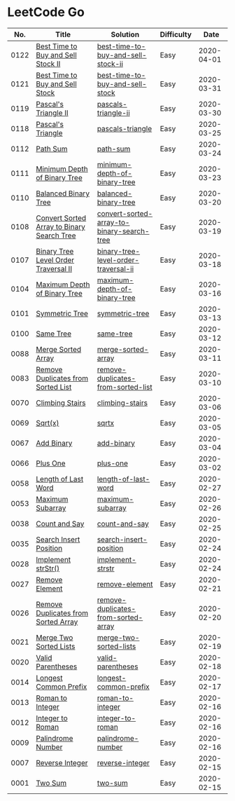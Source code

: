 # LeetCode Go

No. | Title | Solution | Difficulty | Date
--- | --- | --- | --- | ---
0122 | [Best Time to Buy and Sell Stock II](https://leetcode.com/problems/best-time-to-buy-and-sell-stock-ii/) | [best-time-to-buy-and-sell-stock-ii](https://github.com/memochou1993/leetcode-go/tree/master/0122.best-time-to-buy-and-sell-stock-ii) | Easy | 2020-04-01
0121 | [Best Time to Buy and Sell Stock](https://leetcode.com/problems/best-time-to-buy-and-sell-stock/) | [best-time-to-buy-and-sell-stock](https://github.com/memochou1993/leetcode-go/tree/master/0121.best-time-to-buy-and-sell-stock) | Easy | 2020-03-31
0119 | [Pascal's Triangle II](https://leetcode.com/problems/pascals-triangle-ii/) | [pascals-triangle-ii](https://github.com/memochou1993/leetcode-go/tree/master/0119.pascals-triangle-ii) | Easy | 2020-03-30
0118 | [Pascal's Triangle](https://leetcode.com/problems/pascals-triangle/) | [pascals-triangle](https://github.com/memochou1993/leetcode-go/tree/master/0118.pascals-triangle) | Easy | 2020-03-25
0112 | [Path Sum](https://leetcode.com/problems/path-sum/) | [path-sum](https://github.com/memochou1993/leetcode-go/tree/master/0112.path-sum) | Easy | 2020-03-24
0111 | [Minimum Depth of Binary Tree](https://leetcode.com/problems/minimum-depth-of-binary-tree/) | [minimum-depth-of-binary-tree](https://github.com/memochou1993/leetcode-go/tree/master/0111.minimum-depth-of-binary-tree) | Easy | 2020-03-23
0110 | [Balanced Binary Tree](https://leetcode.com/problems/balanced-binary-tree/) | [balanced-binary-tree](https://github.com/memochou1993/leetcode-go/tree/master/0110.balanced-binary-tree) | Easy | 2020-03-20
0108 | [Convert Sorted Array to Binary Search Tree](https://leetcode.com/problems/convert-sorted-array-to-binary-search-tree/) | [convert-sorted-array-to-binary-search-tree](https://github.com/memochou1993/leetcode-go/tree/master/0108.convert-sorted-array-to-binary-search-tree) | Easy | 2020-03-19
0107 | [Binary Tree Level Order Traversal II](https://leetcode.com/problems/binary-tree-level-order-traversal-ii/) | [binary-tree-level-order-traversal-ii](https://github.com/memochou1993/leetcode-go/tree/master/0107.binary-tree-level-order-traversal-ii) | Easy | 2020-03-18
0104 | [Maximum Depth of Binary Tree](https://leetcode.com/problems/maximum-depth-of-binary-tree/) | [maximum-depth-of-binary-tree](https://github.com/memochou1993/leetcode-go/tree/master/0104.maximum-depth-of-binary-tree) | Easy | 2020-03-16
0101 | [Symmetric Tree](https://leetcode.com/problems/symmetric-tree/) | [symmetric-tree](https://github.com/memochou1993/leetcode-go/tree/master/0101.symmetric-tree) | Easy | 2020-03-13
0100 | [Same Tree](https://leetcode.com/problems/same-tree/) | [same-tree](https://github.com/memochou1993/leetcode-go/tree/master/0100.same-tree) | Easy | 2020-03-12
0088 | [Merge Sorted Array](https://leetcode.com/problems/merge-sorted-array/) | [merge-sorted-array](https://github.com/memochou1993/leetcode-go/tree/master/0088.merge-sorted-array) | Easy | 2020-03-11
0083 | [Remove Duplicates from Sorted List](https://leetcode.com/problems/remove-duplicates-from-sorted-list/) | [remove-duplicates-from-sorted-list](https://github.com/memochou1993/leetcode-go/tree/master/0083.remove-duplicates-from-sorted-list) | Easy | 2020-03-10
0070 | [Climbing Stairs](https://leetcode.com/problems/climbing-stairs/) | [climbing-stairs](https://github.com/memochou1993/leetcode-go/tree/master/0070.climbing-stairs) | Easy | 2020-03-06
0069 | [Sqrt(x)](https://leetcode.com/problems/sqrtx/) | [sqrtx](https://github.com/memochou1993/leetcode-go/tree/master/0069.sqrtx) | Easy | 2020-03-05
0067 | [Add Binary](https://leetcode.com/problems/add-binary/) | [add-binary](https://github.com/memochou1993/leetcode-go/tree/master/0067.add-binary) | Easy | 2020-03-04
0066 | [Plus One](https://leetcode.com/problems/plus-one/) | [plus-one](https://github.com/memochou1993/leetcode-go/tree/master/0066.plus-one) | Easy | 2020-03-02
0058 | [Length of Last Word](https://leetcode.com/problems/length-of-last-word/) | [length-of-last-word](https://github.com/memochou1993/leetcode-go/tree/master/0058.length-of-last-word) | Easy | 2020-02-27
0053 | [Maximum Subarray](https://leetcode.com/problems/maximum-subarray/) | [maximum-subarray](https://github.com/memochou1993/leetcode-go/tree/master/0053.maximum-subarray) | Easy | 2020-02-26
0038 | [Count and Say](https://leetcode.com/problems/count-and-say/) | [count-and-say](https://github.com/memochou1993/leetcode-go/tree/master/0038.count-and-say) | Easy | 2020-02-25
0035 | [Search Insert Position](https://leetcode.com/problems/search-insert-position/) | [search-insert-position](https://github.com/memochou1993/leetcode-go/tree/master/0035.search-insert-position) | Easy | 2020-02-24
0028 | [Implement strStr()](https://leetcode.com/problems/implement-strstr/) | [implement-strstr](https://github.com/memochou1993/leetcode-go/tree/master/0028.implement-strstr) | Easy | 2020-02-24
0027 | [Remove Element](https://leetcode.com/problems/remove-element/) | [remove-element](https://github.com/memochou1993/leetcode-go/tree/master/0027.remove-element) | Easy | 2020-02-21
0026 | [Remove Duplicates from Sorted Array](https://leetcode.com/problems/remove-duplicates-from-sorted-array/) | [remove-duplicates-from-sorted-array](https://github.com/memochou1993/leetcode-go/tree/master/0026.remove-duplicates-from-sorted-array) | Easy | 2020-02-20
0021 | [Merge Two Sorted Lists](https://leetcode.com/problems/merge-two-sorted-lists/) | [merge-two-sorted-lists](https://github.com/memochou1993/leetcode-go/tree/master/0021.merge-two-sorted-lists) | Easy | 2020-02-19
0020 | [Valid Parentheses](https://leetcode.com/problems/valid-parentheses/) | [valid-parentheses](https://github.com/memochou1993/leetcode-go/tree/master/0020.valid-parentheses) | Easy | 2020-02-18
0014 | [Longest Common Prefix](https://leetcode.com/problems/longest-common-prefix/) | [longest-common-prefix](https://github.com/memochou1993/leetcode-go/tree/master/0014.longest-common-prefix) | Easy | 2020-02-17
0013 | [Roman to Integer](https://leetcode.com/problems/roman-to-integer/) | [roman-to-integer](https://github.com/memochou1993/leetcode-go/tree/master/0013.roman-to-integer) | Easy | 2020-02-16
0012 | [Integer to Roman](https://leetcode.com/problems/integer-to-roman/) | [integer-to-roman](https://github.com/memochou1993/leetcode-go/tree/master/0012.integer-to-roman) | Easy | 2020-02-16
0009 | [Palindrome Number](https://leetcode.com/problems/palindrome-number/) | [palindrome-number](https://github.com/memochou1993/leetcode-go/tree/master/0009.palindrome-number) | Easy | 2020-02-16
0007 | [Reverse Integer](https://leetcode.com/problems/reverse-integer/) | [reverse-integer](https://github.com/memochou1993/leetcode-go/tree/master/0007.reverse-integer) | Easy | 2020-02-15
0001 | [Two Sum](https://leetcode.com/problems/two-sum/) | [two-sum](https://github.com/memochou1993/leetcode-go/tree/master/0001.two-sum) | Easy | 2020-02-15
